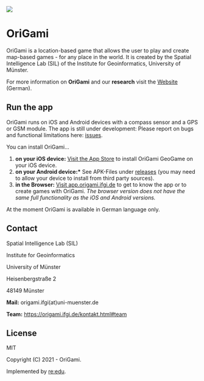 ![](https://origami.ifgi.de/pictures/logo/logo.png)

# OriGami

OriGami is a location-based game that allows the user to play and create map-based games - for any place in the world. It is created by the Spatial Intelligence Lab (SIL) of the Institute for Geoinformatics, University of Münster.

For more information on **OriGami** and our **research** visit the [Website](https://origami.ifgi.de) (German).

## Run the app

OriGami runs on iOS and Android devices with a compass sensor and a GPS or GSM module. The app is still under development: Please report on bugs and functional limitations here: [issues](https://github.com/origami-team/origami/issues).

You can install OriGami...

1. **on your iOS device:** [Visit the App Store](https://apps.apple.com/de/app/origami-geogame/id1495660295) to install OriGami GeoGame on your iOS device.
2. **on your Android device:\*** See APK-Files under [releases](https://github.com/origami-team/origami/releases) (you may need to allow your device to install from third party sources).
3. **in the Browser:** [Visit app.origami.ifgi.de](https://app.origami.ifgi.de) to get to know the app or to create games with OriGami. _The browser version does not have the same full functionality as the iOS and Android versions._

At the moment OriGami is available in German language only.

## Contact

Spatial Intelligence Lab (SIL)

Institute for Geoinformatics

University of Münster

Heisenbergstraße 2

48149 Münster

**Mail:** origami.ifgi(at)uni-muenster.de

**Team:** https://origami.ifgi.de/kontakt.html#team

## License

MIT

Copyright (C) 2021 - OriGami.

Implemented by [re:edu](https://reedu.de).
